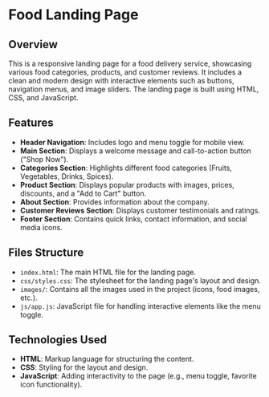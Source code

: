 # Food Landing Page

## Overview
This is a responsive landing page for a food delivery service, showcasing various food categories, products, and customer reviews. It includes a clean and modern design with interactive elements such as buttons, navigation menus, and image sliders. The landing page is built using HTML, CSS, and JavaScript.

## Features
- **Header Navigation**: Includes logo and menu toggle for mobile view.
- **Main Section**: Displays a welcome message and call-to-action button ("Shop Now").
- **Categories Section**: Highlights different food categories (Fruits, Vegetables, Drinks, Spices).
- **Product Section**: Displays popular products with images, prices, discounts, and a "Add to Cart" button.
- **About Section**: Provides information about the company.
- **Customer Reviews Section**: Displays customer testimonials and ratings.
- **Footer Section**: Contains quick links, contact information, and social media icons.

## Files Structure

- `index.html`: The main HTML file for the landing page.
- `css/styles.css`: The stylesheet for the landing page's layout and design.
- `images/`: Contains all the images used in the project (icons, food images, etc.).
- `js/app.js`: JavaScript file for handling interactive elements like the menu toggle.

## Technologies Used
- **HTML**: Markup language for structuring the content.
- **CSS**: Styling for the layout and design.
- **JavaScript**: Adding interactivity to the page (e.g., menu toggle, favorite icon functionality).
